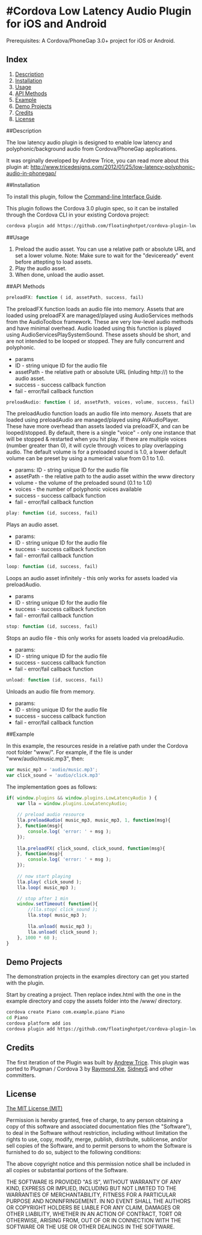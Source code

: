 #Cordova Low Latency Audio Plugin for iOS and Android
=======================

Prerequisites: A Cordova/PhoneGap 3.0+ project for iOS or Android.

## Index

1. [Description](#description)
2. [Installation](#installation)
3. [Usage](#usage)
4. [API Methods](#api-methods)
5. [Example](#example)
6. [Demo Projects](#demo-projects)
7. [Credits](#credits)
8. [License](#license)

##Description

The low latency audio plugin is designed to enable low latency and polyphonic/background audio from Cordova/PhoneGap applications.

It was orginally developed by Andrew Trice, you can read more about this plugin at:
http://www.tricedesigns.com/2012/01/25/low-latency-polyphonic-audio-in-phonegap/

##Installation

To install this plugin, follow the [Command-line Interface Guide](http://cordova.apache.org/docs/en/edge/guide_cli_index.md.html#The%20Command-line%20Interface).

This plugin follows the Cordova 3.0 plugin spec, so it can be installed through the Cordova CLI in your existing Cordova project:
```bash
cordova plugin add https://github.com/floatinghotpot/cordova-plugin-lowlatencyaudio.git
```

##Usage

1. Preload the audio asset. You can use a relative path or absolute URL and set a lower volume.
   Note: Make sure to wait for the "deviceready" event before attepting to load assets.
2. Play the audio asset.
3. When done, unload the audio asset.

##API Methods
```javascript
preloadFX: function ( id, assetPath, success, fail)
```

The preloadFX function loads an audio file into memory.  Assets that are loaded using preloadFX are managed/played using AudioServices methods from the AudioToolbox framework.   These are very low-level audio methods and have minimal overhead.  Audio loaded using this function is played using AudioServicesPlaySystemSound.   These assets should be short, and are not intended to be looped or stopped.   They are fully concurrent and polyphonic.

* params
 * ID - string unique ID for the audio file
 * assetPath - the relative path or absolute URL (inluding http://) to the audio asset.
 * success - success callback function
 * fail - error/fail callback function

```javascript
preloadAudio: function ( id, assetPath, voices, volume, success, fail)
```

The preloadAudio function loads an audio file into memory.  Assets that are loaded using preloadAudio are managed/played using AVAudioPlayer.   These have more overhead than assets laoded via preloadFX, and can be looped/stopped.   By default, there is a single "voice" - only one instance that will be stopped & restarted when you hit play.  If there are multiple voices (number greater than 0), it will cycle through voices to play overlapping audio. The default volume is for a preloaded sound is 1.0, a lower default volume can be preset by using a numerical value from 0.1 to 1.0.

* params: ID - string unique ID for the audio file
 * assetPath - the relative path to the audio asset within the www directory
 * volume - the volume of the preloaded sound (0.1 to 1.0)
 * voices - the number of polyphonic voices available
 * success - success callback function
 * fail - error/fail callback function

```javascript
play: function (id, success, fail)
```

Plays an audio asset.

* params:
 * ID - string unique ID for the audio file
 * success - success callback function
 * fail - error/fail callback function

```javascript
loop: function (id, success, fail)
```
Loops an audio asset infinitely - this only works for assets loaded via preloadAudio.

* params
 * ID - string unique ID for the audio file
 * success - success callback function
 * fail - error/fail callback function

```javascript
stop: function (id, success, fail)
```

Stops an audio file - this only works for assets loaded via preloadAudio.

* params:
 * ID - string unique ID for the audio file
 * success - success callback function
 * fail - error/fail callback function

```javascript
unload: function (id, success, fail)
```

Unloads an audio file from memory.
* params:
 * ID - string unique ID for the audio file
 * success - success callback function
 * fail - error/fail callback function
	
##Example

In this example, the resources reside in a relative path under the Cordova root folder "www/".
For example, if the file is under "www/audio/music.mp3", then:

```javascript
var music_mp3 = 'audio/music.mp3';
var click_sound = 'audio/click.mp3'
```

The implementation goes as follows:

```javascript
if( window.plugins && window.plugins.LowLatencyAudio ) {
	var lla = window.plugins.LowLatencyAudio;
	
	// preload audio resource
	lla.preloadAudio( music_mp3, music_mp3, 1, function(msg){
	}, function(msg){
		console.log( 'error: ' + msg );
	});
	
	lla.preloadFX( click_sound, click_sound, function(msg){
	}, function(msg){
		console.log( 'error: ' + msg );
	});
	
	// now start playing
	lla.play( click_sound );
	lla.loop( music_mp3 );

	// stop after 1 min	
	window.setTimeout( function(){
		//lla.stop( click_sound );
		lla.stop( music_mp3 );
			
		lla.unload( music_mp3 );
		lla.unload( click_sound );
	}, 1000 * 60 );
}
```

## Demo Projects
The demonstration projects in the examples directory can get you started with the plugin.

Start by creating a project. Then replace index.html with the one in the example directory and copy the assets folder into the /www/ directory.

```bash
cordova create Piano com.example.piano Piano
cd Piano
cordova platform add ios
cordova plugin add https://github.com/floatinghotpot/cordova-plugin-lowlatencyaudio.git
```

## Credits

The first iteration of the Plugin was built by [Andrew Trice](https://github.com/triceam/LowLatencyAudio). This plugin was ported to Plugman / Cordova 3 by [Raymond Xie](https://github.com/floatinghotpot), [SidneyS](https://github.com/sidneys) and other committers.


## License

[The MIT License (MIT)](http://www.opensource.org/licenses/mit-license.html)

Permission is hereby granted, free of charge, to any person obtaining a copy
of this software and associated documentation files (the "Software"), to deal
in the Software without restriction, including without limitation the rights
to use, copy, modify, merge, publish, distribute, sublicense, and/or sell
copies of the Software, and to permit persons to whom the Software is
furnished to do so, subject to the following conditions:

The above copyright notice and this permission notice shall be included in
all copies or substantial portions of the Software.

THE SOFTWARE IS PROVIDED "AS IS", WITHOUT WARRANTY OF ANY KIND, EXPRESS OR
IMPLIED, INCLUDING BUT NOT LIMITED TO THE WARRANTIES OF MERCHANTABILITY,
FITNESS FOR A PARTICULAR PURPOSE AND NONINFRINGEMENT. IN NO EVENT SHALL THE
AUTHORS OR COPYRIGHT HOLDERS BE LIABLE FOR ANY CLAIM, DAMAGES OR OTHER
LIABILITY, WHETHER IN AN ACTION OF CONTRACT, TORT OR OTHERWISE, ARISING FROM,
OUT OF OR IN CONNECTION WITH THE SOFTWARE OR THE USE OR OTHER DEALINGS IN
THE SOFTWARE.